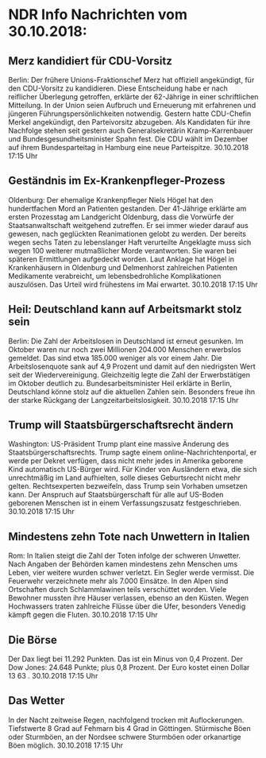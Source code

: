 # NDR Info Nachrichten vom 30.10.2018:


## Merz kandidiert für CDU-Vorsitz
Berlin: Der frühere Unions-Fraktionschef Merz hat offiziell angekündigt, für den CDU-Vorsitz zu kandidieren. Diese Entscheidung habe er nach reiflicher Überlegung getroffen, erklärte der 62-Jährige in einer schriftlichen Mitteilung. In der Union seien Aufbruch und Erneuerung mit erfahrenen und jüngeren Führungspersönlichkeiten notwendig. Gestern hatte CDU-Chefin Merkel angekündigt, den Parteivorsitz abzugeben. Als Kandidaten für ihre Nachfolge stehen seit gestern auch Generalsekretärin Kramp-Karrenbauer und Bundesgesundheitsminister Spahn fest. Die CDU wählt im Dezember auf ihrem Bundesparteitag in Hamburg eine neue Parteispitze. 30.10.2018 17:15 Uhr 

## Geständnis im Ex-Krankenpfleger-Prozess
Oldenburg:	Der ehemalige Krankenpfleger Niels Högel hat den hundertfachen Mord an Patienten gestanden. Der 41-Jährige erklärte am ersten Prozesstag am Landgericht Oldenburg, dass die Vorwürfe der Staatsanwaltschaft weitgehend zutreffen. Er sei immer wieder darauf aus gewesen, nach geglückten Reanimationen gelobt zu werden. Der bereits wegen sechs Taten zu lebenslanger Haft verurteilte Angeklagte muss sich wegen 100 weiterer mutmaßlicher Morde verantworten. Sie waren bei späteren Ermittlungen aufgedeckt worden. Laut Anklage hat Högel in Krankenhäusern in Oldenburg und Delmenhorst zahlreichen Patienten Medikamente verabreicht, um lebensbedrohliche Komplikationen auszulösen. Das Urteil wird frühestens im Mai erwartet. 30.10.2018 17:15 Uhr 

## Heil: Deutschland kann auf Arbeitsmarkt stolz sein
Berlin: Die Zahl der Arbeitslosen in Deutschland ist erneut gesunken. Im Oktober waren nur noch zwei Millionen 204.000 Menschen erwerbslos gemeldet. Das sind etwa 185.000 weniger als vor einem Jahr. Die Arbeitslosenquote sank auf 4,9 Prozent und damit auf den niedrigsten Wert seit der Wiedervereinigung. Gleichzeitig legte die Zahl der Erwerbstätigen im Oktober deutlich zu. Bundesarbeitsminister Heil erklärte in Berlin, Deutschland könne stolz auf die aktuellen Zahlen sein. Besonders freue ihn der starke Rückgang der Langzeitarbeitslosigkeit. 30.10.2018 17:15 Uhr 

## Trump will Staatsbürgerschaftsrecht ändern
Washington:	US-Präsident Trump plant eine massive Änderung des Staatsbürgerschaftsrechts. Trump sagte einem online-Nachrichtenportal, er werde per Dekret verfügen, dass nicht mehr jedes in Amerika geborene Kind automatisch US-Bürger wird. Für Kinder von Ausländern etwa, die sich unrechtmäßig im Land aufhielten, solle dieses Geburtsrecht nicht mehr gelten. Rechtsexperten bezweifeln, dass Trump sein Vorhaben umsetzen kann. Der Anspruch auf Staatsbürgerschaft für alle auf US-Boden geborenen Menschen ist in einem Verfassungszusatz festgeschrieben. 30.10.2018 17:15 Uhr 

## Mindestens zehn Tote nach Unwettern in Italien
Rom: In Italien steigt die Zahl der Toten infolge der schweren Unwetter. Nach Angaben der Behörden kamen mindestens zehn Menschen ums Leben, vier weitere wurden schwer verletzt. Ein Segler werde vermisst. Die Feuerwehr verzeichnete mehr als 7.000 Einsätze. In den Alpen sind Ortschaften durch Schlammlawinen teils verschüttet worden. Viele Bewohner mussten ihre Häuser verlassen, ebenso an den Küsten. Wegen Hochwassers traten zahlreiche Flüsse über die Ufer, besonders Venedig kämpft gegen die Fluten. 30.10.2018 17:15 Uhr 

## Die Börse
Der Dax liegt bei  11.292  Punkten. Das ist ein Minus von   0,4  Prozent. Der Dow Jones:  24.648  Punkte; plus  0,8  Prozent. Der Euro kostet einen Dollar  13 63 . 30.10.2018 17:15 Uhr 

## Das Wetter
In der Nacht zeitweise Regen, nachfolgend trocken mit Auflockerungen. Tiefstwerte 8 Grad auf Fehmarn bis 4 Grad in Göttingen. Stürmische Böen oder Sturmböen, an der Nordsee schwere Sturmböen oder orkanartige Böen möglich. 30.10.2018 17:15 Uhr 
